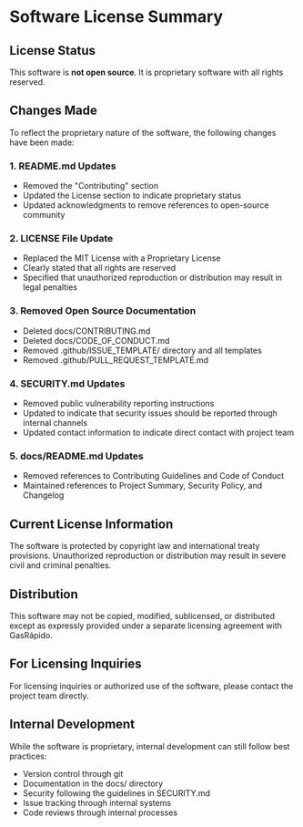 # Software License Summary

## License Status

This software is **not open source**. It is proprietary software with all rights reserved.

## Changes Made

To reflect the proprietary nature of the software, the following changes have been made:

### 1. README.md Updates
- Removed the "Contributing" section
- Updated the License section to indicate proprietary status
- Updated acknowledgments to remove references to open-source community

### 2. LICENSE File Update
- Replaced the MIT License with a Proprietary License
- Clearly stated that all rights are reserved
- Specified that unauthorized reproduction or distribution may result in legal penalties

### 3. Removed Open Source Documentation
- Deleted docs/CONTRIBUTING.md
- Deleted docs/CODE_OF_CONDUCT.md
- Removed .github/ISSUE_TEMPLATE/ directory and all templates
- Removed .github/PULL_REQUEST_TEMPLATE.md

### 4. SECURITY.md Updates
- Removed public vulnerability reporting instructions
- Updated to indicate that security issues should be reported through internal channels
- Updated contact information to indicate direct contact with project team

### 5. docs/README.md Updates
- Removed references to Contributing Guidelines and Code of Conduct
- Maintained references to Project Summary, Security Policy, and Changelog

## Current License Information

The software is protected by copyright law and international treaty provisions. Unauthorized reproduction or distribution may result in severe civil and criminal penalties.

## Distribution

This software may not be copied, modified, sublicensed, or distributed except as expressly provided under a separate licensing agreement with GasRápido.

## For Licensing Inquiries

For licensing inquiries or authorized use of the software, please contact the project team directly.

## Internal Development

While the software is proprietary, internal development can still follow best practices:
- Version control through git
- Documentation in the docs/ directory
- Security following the guidelines in SECURITY.md
- Issue tracking through internal systems
- Code reviews through internal processes